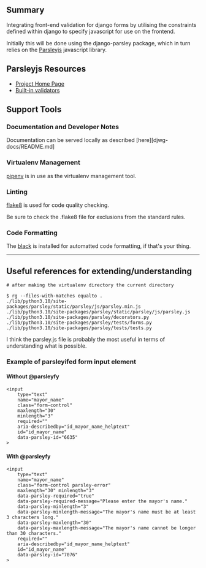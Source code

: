 
## Summary
Integrating front-end validation for django forms by utilising the constraints defined within django to specify javascript for use on the frontend.

Initially this will be done using the django-parsley package, which in turn relies on the [Parsleyjs](https://parsleyjs.org/) javascript library.

## Parsleyjs Resources

 - [Project Home Page ](https://parsleyjs.org)
 - [Built-in validators](https://parsleyjs.org/doc/index.html#validators)

## Support Tools

### Documentation and Developer Notes

Documentation can be served locally as described [here][djwg-docs/README.md] 

### Virtualenv Management
[pipenv](https://pipenv.pypa.io/en/latest/) is in use as the virtualenv management tool.

### Linting
[flake8](https://flake8.pycqa.org/en/latest/) is used for code quality checking.

Be sure to check the .flake8 file for exclusions from the standard rules.

### Code Formatting
The [black](https://black.readthedocs.io/en/stable/) is installed for automatted code formatting, if that's your thing.

----
## Useful references for extending/understanding
```
# after making the virtualenv directory the current directory

$ rg --files-with-matches equalto .
./lib/python3.10/site-packages/parsley/static/parsley/js/parsley.min.js
./lib/python3.10/site-packages/parsley/static/parsley/js/parsley.js
./lib/python3.10/site-packages/parsley/decorators.py
./lib/python3.10/site-packages/parsley/tests/forms.py
./lib/python3.10/site-packages/parsley/tests/tests.py
```

I think the parsley.js file is probably the most useful in terms of understanding what is possible.


### Example of parsleyifed form input element

#### Without @parsleyfy
```
<input 
    type="text" 
    name="mayor_name" 
    class="form-control" 
    maxlength="30" 
    minlength="3" 
    required="" 
    aria-describedby="id_mayor_name_helptext" 
    id="id_mayor_name" 
    data-parsley-id="6635"
>
```
#### With @parsleyfy
```
<input 
    type="text" 
    name="mayor_name" 
    class="form-control parsley-error" 
    maxlength="30" minlength="3" 
    data-parsley-required="true" 
    data-parsley-required-message="Please enter the mayor's name." 
    data-parsley-minlength="3" 
    data-parsley-minlength-message="The mayor's name must be at least 3 characters long." 
    data-parsley-maxlength="30" 
    data-parsley-maxlength-message="The mayor's name cannot be longer than 30 characters." 
    required="" 
    aria-describedby="id_mayor_name_helptext" 
    id="id_mayor_name" 
    data-parsley-id="7076"
>
```
